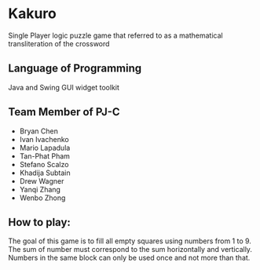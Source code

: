 # Kakuro
Single Player logic puzzle game that referred to as a mathematical transliteration of the crossword

## Language of Programming 
Java and Swing GUI widget toolkit

## Team Member of PJ-C
* Bryan Chen
* Ivan Ivachenko
* Mario Lapadula
* Tan-Phat Pham
* Stefano Scalzo
* Khadija Subtain
* Drew Wagner
* Yanqi Zhang
* Wenbo Zhong 

## How to play: 

The goal of this game is to fill all empty squares using numbers from 1 to 9. The sum of number must correspond to the sum horizontally and vertically. Numbers in the same block can only be used once and not more than that. 

